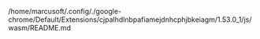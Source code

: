 /home/marcusoft/.config/./google-chrome/Default/Extensions/cjpalhdlnbpafiamejdnhcphjbkeiagm/1.53.0_1/js/wasm/README.md